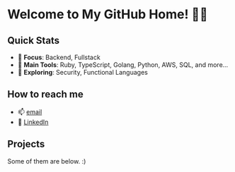 # Welcome to My GitHub Home! 🏡✨

## Quick Stats
- 🎯 **Focus**: Backend, Fullstack
- 🔧 **Main Tools**: Ruby, TypeScript, Golang, Python, AWS, SQL, and more...
- 🌱 **Exploring**: Security, Functional Languages

## How to reach me
- 📫 [email](mailto:jozright@gmail.com)
- 📘 [LinkedIn](https://www.linkedin.com/in/josiewinter/)

## Projects

Some of them are below. :)
